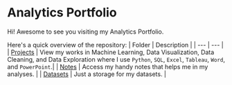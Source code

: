 # Analytics Portfolio
Hi! Awesome to see you visiting my Analytics Portfolio.

Here's a quick overview of the repository:
| Folder | Description |
| --- | --- |
| [Projects](/projects/) | View my works in Machine Learning, Data Visualization, Data Cleaning, and Data Exploration where I use ```Python```, ```SQL```, ```Excel```, ```Tableau```, ```Word```, and ```PowerPoint```.|
| [Notes](/notes/) | Access my handy notes that helps me in my analyses. |
| [Datasets](/datasets/) | Just a storage for my datasets. |